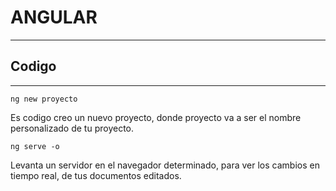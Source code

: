 # ANGULAR

---

## Codigo

---

`ng new proyecto`

Es codigo creo un nuevo proyecto, donde proyecto va a ser el nombre personalizado de tu proyecto.

`ng serve -o`

Levanta un servidor en el navegador determinado, para ver los cambios en tiempo real, de tus documentos editados.
